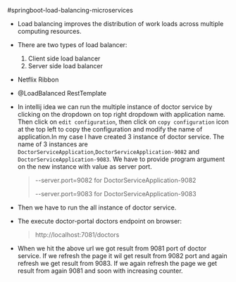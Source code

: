 #springboot-load-balancing-microservices 

* Load balancing improves the distribution of work loads across multiple computing resources.
* There are two types of load balancer:
    1. Client side load balancer
    2. Server side load balancer
    
* Netflix Ribbon
* @LoadBalanced RestTemplate

* In intellij idea we can run the multiple instance of doctor service by clicking on the dropdown on top right dropdown with application name. Then click on `edit configuration`, then click on `copy configuration` icon at the top left to copy the configuration and modify the name of application.In my case I have created 3 instance of doctor service.
  The name of 3 instances are `DoctorServiceApplication`,`DoctorServiceApplication-9082` and `DoctorServiceApplication-9083`. We have to provide program argument on the new instance with value as server port.
    > --server.port=9082  for DoctorServiceApplication-9082
    > 
    > --server.port=9083  for DoctorServiceApplication-9083
  
* Then we have to run the all instance of doctor service.
* The execute doctor-portal doctors endpoint on browser:
  > http://localhost:7081/doctors
  

* When we hit the above url we got result from 9081 port of doctor service. If we refresh the page it wil get result from 9082 port and again refresh we get result from 9083. If we again refresh the page we get result from again 9081 and soon with increasing counter.